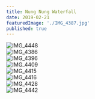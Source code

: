 ```yaml
---
title: Nung Nung Waterfall
date: 2019-02-21
featuredImage: './IMG_4387.jpg'
published: true
---
```



![IMG_4448](/IMG_4448.JPG)
<br />
![IMG_4386](/IMG_4386.JPG)
<br />
![IMG_4396](/IMG_4396.JPG)
<br />
![IMG_4409](/IMG_4409.JPG)
<br />
![IMG_4415](/IMG_4415.JPG)
<br />
![IMG_4416](/IMG_4416.JPG)
<br />
![IMG_4428](/IMG_4428.JPG)
<br />
![IMG_4442](/IMG_4442.JPG)
<br />
